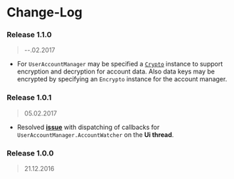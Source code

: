 Change-Log
===============

### Release 1.1.0 ###
> --.02.2017

- For `UserAccountManager` may be specified a [`Crypto`](https://github.com/universum-studios/android_crypto)
  instance to support encryption and decryption for account data. Also data keys may be encrypted
  by specifying an `Encrypto` instance for the account manager.

### Release 1.0.1 ###
> 05.02.2017

- Resolved **[issue](https://github.com/universum-studios/android_officium/issues/2)** with dispatching
  of callbacks for `UserAccountManager.AccountWatcher` on the **Ui thread**.

### Release 1.0.0 ###
> 21.12.2016